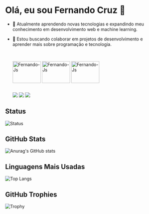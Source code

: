 # Olá, eu sou Fernando Cruz 👋

- 🌱 Atualmente aprendendo novas tecnologias e expandindo meu conhecimento em desenvolvimento web e machine learning.
- 👯 Estou buscando colaborar em projetos de desenvolvimento e aprender mais sobre programação e tecnologia.

  ##
  <div style = "display : inline_block"><br>
  <img align = "center" alt = "Fernando-Js" height = "70" width = "90" <img src="https://cdn.jsdelivr.net/gh/devicons/devicon@latest/icons/java/java-plain-wordmark.svg" />
  <img align = "center" alt = "Fernando-Js" height = "70" width = "90" <img src="https://cdn.jsdelivr.net/gh/devicons/devicon@latest/icons/html5/html5-original-wordmark.svg" />
  <img align = "center" alt = "Fernando-Js" height = "70" width = "90" <img src="https://cdn.jsdelivr.net/gh/devicons/devicon@latest/icons/css3/css3-original-wordmark.svg" />
  </div>
  
  ##
  <div>
     <a href="https://www.instagram.com/_fernandoxz/" target="_blank"> <img src = "https://img.shields.io/badge/Instagram-E4405F?style=for-the-badge&logo=instagram&logoColor=white" target="_blank"></a>
     <a href="https://www.linkedin.com/in/fernando-cruz-066b602b0/" target="_blank"> <img src = "https://img.shields.io/badge/LinkedIn-0077B5?style=for-the-badge&logo=linkedin&logoColor=white"></a>
     <a href="mailto:eufernandoferreirazz@gmail.com" target="_blank"> <img src = "https://img.shields.io/badge/Gmail-D14836?style=for-the-badge&logo=gmail&logoColor=white"></a>
  </div>

  

## Status

![Status](https://img.shields.io/badge/Status-Ativo-green?style=flat&logo=github)

## GitHub Stats

![Anurag's GitHub stats](https://github-readme-stats.vercel.app/api?username=fernandocruz&show_icons=true&theme=radical&count_private=true&hide_title=true)

## Linguagens Mais Usadas

![Top Langs](https://github-readme-stats.vercel.app/api/top-langs/?username=fernandocruz&layout=compact&theme=radical)

## GitHub Trophies

![Trophy](https://github-profile-trophy.vercel.app/?username=fernandocruz&theme=onestar)
